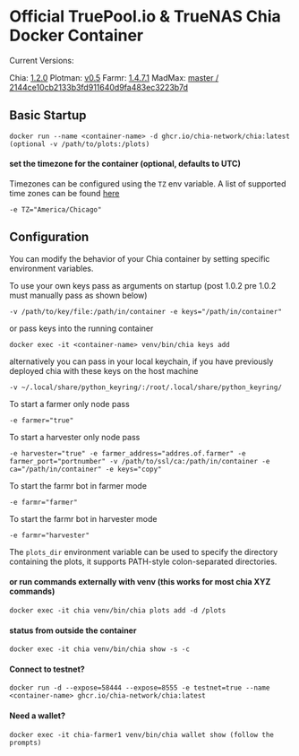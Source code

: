 # Official TruePool.io & TrueNAS Chia Docker Container

Current Versions:

Chia: [1.2.0](https://github.com/Chia-Network/chia-blockchain/releases/tag/1.2.0)
Plotman: [v0.5](https://github.com/ericaltendorf/plotman/releases/tag/v0.5)
Farmr: [1.4.7.1](https://github.com/joaquimguimaraes/farmr/releases/tag/v1.4.7.1)
MadMax: [master / 2144ce10cb2133b3fd911640d9fa483ec3223b7d](https://github.com/madMAx43v3r/chia-plotter/commit/2144ce10cb2133b3fd911640d9fa483ec3223b7d)

## Basic Startup
```
docker run --name <container-name> -d ghcr.io/chia-network/chia:latest
(optional -v /path/to/plots:/plots)
```
#### set the timezone for the container (optional, defaults to UTC)
Timezones can be configured using the `TZ` env variable. A list of supported time zones can be found [here](http://manpages.ubuntu.com/manpages/focal/man3/DateTime::TimeZone::Catalog.3pm.html)
```
-e TZ="America/Chicago"
```
## Configuration

You can modify the behavior of your Chia container by setting specific environment variables.

To use your own keys pass as arguments on startup (post 1.0.2 pre 1.0.2 must manually pass as shown below)
```
-v /path/to/key/file:/path/in/container -e keys="/path/in/container"
```
or pass keys into the running container
```
docker exec -it <container-name> venv/bin/chia keys add
```
alternatively you can pass in your local keychain, if you have previously deployed chia with these keys on the host machine
```
-v ~/.local/share/python_keyring/:/root/.local/share/python_keyring/
```

To start a farmer only node pass
```
-e farmer="true"
```

To start a harvester only node pass
```
-e harvester="true" -e farmer_address="addres.of.farmer" -e farmer_port="portnumber" -v /path/to/ssl/ca:/path/in/container -e ca="/path/in/container" -e keys="copy"
```

To start the farmr bot in farmer mode
```
-e farmr="farmer"
```

To start the farmr bot in harvester mode
```
-e farmr="harvester"
```

The `plots_dir` environment variable can be used to specify the directory containing the plots, it supports PATH-style colon-separated directories.

#### or run commands externally with venv (this works for most chia XYZ commands)
```
docker exec -it chia venv/bin/chia plots add -d /plots
```

#### status from outside the container
```
docker exec -it chia venv/bin/chia show -s -c
```

#### Connect to testnet?
```
docker run -d --expose=58444 --expose=8555 -e testnet=true --name <container-name> ghcr.io/chia-network/chia:latest
```

#### Need a wallet?
```
docker exec -it chia-farmer1 venv/bin/chia wallet show (follow the prompts)
```
